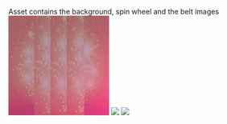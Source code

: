 Asset contains the background,  spin wheel and the belt images
<img src="bg.jpg" width="200"/> <img src="belt.jpg" width="200"/> <img src="wheel.jpg" width="200"/>
